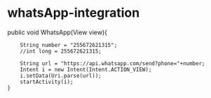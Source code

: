 # whatsApp-integration


public void WhatsApp(View view){

        String number = "255672621315";
        //int long = 255672621315;

        String url = "https://api.whatsapp.com/send?phone="+number;
        Intent i = new Intent(Intent.ACTION_VIEW);
        i.setData(Uri.parse(url));
        startActivity(i);
    }
